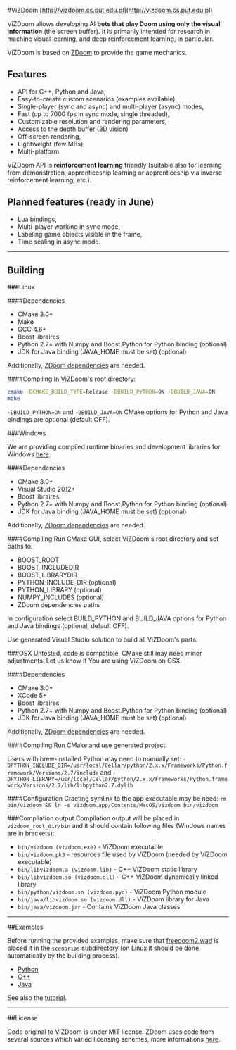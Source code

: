 #ViZDoom
[http://vizdoom.cs.put.edu.pl](http://vizdoom.cs.put.edu.pl)

ViZDoom allows developing AI **bots that play Doom using only the visual information** (the screen buffer). It is primarily intended for research in machine visual learning, and deep reinforcement learning, in particular.

ViZDoom is based on [ZDoom](https://github.com/rheit/zdoom) to provide the game mechanics.

## Features
* API for C++, Python and Java,
* Easy-to-create custom scenarios (examples available),
* Single-player (sync and async) and multi-player (async) modes,
* Fast (up to 7000 fps in sync mode, single threaded),
* Customizable resolution and rendering parameters,
* Access to the depth buffer (3D vision)
* Off-screen rendering,
* Lightweight (few MBs),
* Multi-platform

ViZDoom API is **reinforcement learning** friendly (suitable also for learning from demonstration, apprenticeship learning or apprenticeship via inverse reinforcement learning, etc.).

## Planned features (ready in June)
* Lua bindings,
* Multi-player working in sync mode,
* Labeling game objects visible in the frame,
* Time scaling in async mode.

---
## Building

###Linux

####Dependencies
* CMake 3.0+
* Make
* GCC 4.6+
* Boost libraires
* Python 2.7+ with Numpy and Boost.Python for Python binding (optional)
* JDK for Java binding (JAVA_HOME must be set) (optional)

Additionally, [ZDoom dependencies](http://zdoom.org/wiki/Compile_ZDoom_on_Linux) are needed.

####Compiling
In ViZDoom's root directory:
```bash
cmake -DCMAKE_BUILD_TYPE=Release -DBUILD_PYTHON=ON -DBUILD_JAVA=ON
make
```

``-DBUILD_PYTHON=ON`` and ``-DBUILD_JAVA=ON`` CMake options for Python and Java bindings are optional (default OFF).

###Windows

We are providing compiled runtime binaries and development libraries for Windows [here](https://github.com/Marqt/ViZDoom/releases/download/1.0.0/ViZDoom-1.0.0-Win-x86_64.zip).

####Dependencies
* CMake 3.0+
* Visual Studio 2012+
* Boost libraires
* Python 2.7+ with Numpy and Boost.Python for Python binding (optional)
* JDK for Java binding (JAVA_HOME must be set) (optional)

Additionally, [ZDoom dependencies](http://zdoom.org/wiki/Compile_ZDoom_on_Windows) are needed.

####Compiling
Run CMake GUI, select ViZDoom's root directory and set paths to:
* BOOST_ROOT
* BOOST_INCLUDEDIR
* BOOST_LIBRARYDIR
* PYTHON_INCLUDE_DIR (optional)
* PYTHON_LIBRARY (optional)
* NUMPY_INCLUDES (optional)
* ZDoom dependencies paths

In configuration select BUILD_PYTHON and BUILD_JAVA options for Python and Java bindings (optional, default OFF).

Use generated Visual Studio solution to build all ViZDoom's parts.

###OSX
Untested, code is compatible, CMake still may need minor adjustments.
Let us know if You are using ViZDoom on OSX.

####Dependencies
* CMake 3.0+
* XCode 5+
* Boost libraires
* Python 2.7+ with Numpy and Boost.Python for Python binding (optional)
* JDK for Java binding (JAVA_HOME must be set) (optional)

Additionally, [ZDoom dependencies](http://zdoom.org/wiki/Compile_ZDoom_on_Mac_OS_X) are needed.

####Compiling
Run CMake and use generated project.

Users with brew-installed Python may need to manually set:
``-DPYTHON_INCLUDE_DIR=/usr/local/Cellar/python/2.x.x/Frameworks/Python.framework/Versions/2.7/include`` and 
``-DPYTHON_LIBRARY=/usr/local/Cellar/python/2.x.x/Frameworks/Python.framework/Versions/2.7/lib/libpython2.7.dylib``

####Configuration
Craeting symlink to the app executable may be need:
``rm bin/vizdoom && ln -s vizdoom.app/Contents/MacOS/vizdoom bin/vizdoom``

###Compilation output
Compilation output will be placed in ``vizdoom_root_dir/bin`` and it should contain following files (Windows names are in brackets):

* ``bin/vizdoom (vizdoom.exe)`` - ViZDoom executable
* ``bin/vizdoom.pk3`` - resources file used by ViZDoom (needed by ViZDoom executable)
* ``bin/libvizdoom.a (vizdoom.lib)`` - C++ ViZDoom static library
* ``bin/libvizdoom.so (vizdoom.dll)`` -  C++ ViZDoom dynamically linked library
* ``bin/python/vizdoom.so (vizdoom.pyd)`` - ViZDoom Python module
* ``bin/java/libvizdoom.so (vizdoom.dll)`` -  ViZDoom library for Java
* ``bin/java/vizdoom.jar`` -  Contains ViZDoom Java classes

---
##Examples

Before running the provided examples, make sure that [freedoom2.wad](https://freedoom.github.io/download.html) is placed it in the ``scenarios`` subdirectory (on Linux it should be done automatically by the building process).

* [Python](https://github.com/Marqt/ViZDoom/tree/master/examples/python)
* [C++](https://github.com/Marqt/ViZDoom/tree/master/examples/c%2B%2B)
* [Java](https://github.com/Marqt/ViZDoom/tree/master/examples/java)

See also the [tutorial](http://vizdoom.cs.put.edu.pl/tutorial).

---
##License

Code original to ViZDoom is under MIT license. ZDoom uses code from several sources which varied licensing schemes, more informations [here](http://zdoom.org/wiki/license).
